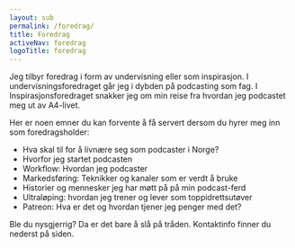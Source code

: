 ```yaml
---
layout: sub
permalink: /foredrag/
title: Foredrag
activeNav: foredrag
logoTitle: foredrag
---
```


Jeg tilbyr foredrag i form av undervisning eller som inspirasjon. I undervisningsforedraget går jeg i dybden på podcasting som fag. I Inspirasjonsforedraget snakker jeg om min reise fra hvordan jeg podcastet meg ut av A4-livet. 

Her er noen emner du kan forvente å få servert dersom du hyrer meg inn som foredragsholder:
- Hva skal til for å livnære seg som podcaster i Norge?
- Hvorfor jeg startet podcasten
- Workflow: Hvordan jeg podcaster
- Markedsføring: Teknikker og kanaler som er verdt å bruke
- Historier og mennesker jeg har møtt på på min podcast-ferd
- Ultraløping: hvordan jeg trener og lever som toppidrettsutøver
- Patreon: Hva er det og hvordan tjener jeg penger med det?

Ble du nysgjerrig? Da er det bare å slå på tråden. Kontaktinfo finner du nederst på siden. 